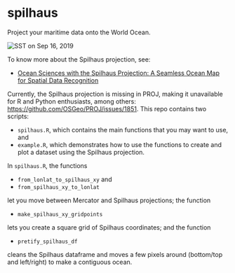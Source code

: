 # spilhaus

Project your maritime data onto the World Ocean.

![SST on Sep 16, 2019](https://github.com/rtlemos/spilhaus/blob/main/spilhaus_sst.png)

To know more about the Spilhaus projection, see:

- [Ocean Sciences with the Spilhaus Projection: A Seamless Ocean Map for 
  Spatial Data Recognition](https://www.nature.com/articles/s41597-023-02309-6)


Currently, the Spilhaus projection is missing in PROJ, making it 
unavailable for R and Python enthusiasts, among others: https://github.com/OSGeo/PROJ/issues/1851.
This repo contains two scripts:

- `spilhaus.R`, which contains the main functions that you may want to use, and
- `example.R`, which demonstrates how to use the functions to create and plot a dataset using the Spilhaus projection. 

In `spilhaus.R`, the functions

- `from_lonlat_to_spilhaus_xy` and 
- `from_spilhaus_xy_to_lonlat`

let you move between Mercator and Spilhaus projections; the function

- `make_spilhaus_xy_gridpoints`

lets you create a square grid of Spilhaus coordinates; and the function

- `pretify_spilhaus_df`

cleans the Spilhaus dataframe and moves a few pixels around (bottom/top and 
left/right) to make a contiguous ocean.
